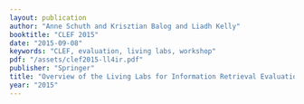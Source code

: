 ```yaml
---
layout: publication
author: "Anne Schuth and Krisztian Balog and Liadh Kelly"
booktitle: "CLEF 2015"
date: "2015-09-08"
keywords: "CLEF, evaluation, living labs, workshop"
pdf: "/assets/clef2015-ll4ir.pdf"
publisher: "Springer"
title: "Overview of the Living Labs for Information Retrieval Evaluation (LL4IR) CLEF Lab 2015"
year: "2015"
---
```

